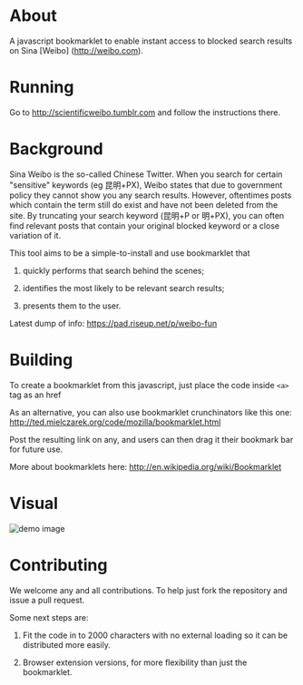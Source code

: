 About
======
A javascript bookmarklet to enable instant access to blocked search results on Sina [Weibo] (http://weibo.com). 

Running
=======

Go to http://scientificweibo.tumblr.com and follow the instructions there.

Background
==========

Sina Weibo is the so-called Chinese Twitter. When you search for certain "sensitive" keywords 
(eg 昆明+PX), Weibo states that due to government policy they cannot show you any search results. 
However, oftentimes posts which contain the term still do exist and have not been deleted from the 
site. By truncating your search keyword (昆明+P or 明+PX), you can often find relevant posts that 
contain your original blocked keyword or a close variation of it.

This tool aims to be a simple-to-install and use bookmarklet that 

1. quickly performs that search behind the scenes;

2. identifies the most likely to be relevant search results;

3. presents them to the user.

Latest dump of info: https://pad.riseup.net/p/weibo-fun


Building
========

To create a bookmarklet from this javascript, just place the code inside `<a>` tag as an href

As an alternative, you can also use bookmarklet crunchinators like this one: http://ted.mielczarek.org/code/mozilla/bookmarklet.html

Post the resulting link on any, and users can then drag it their bookmark bar for future use. 

More about bookmarklets here: http://en.wikipedia.org/wiki/Bookmarklet

Visual
============

![demo image](http://i.imgur.com/quxwuuf.jpg)

Contributing
============

We welcome any and all contributions. To help just fork the repository and issue a pull request. 

Some next steps are: 

1. Fit the code in to 2000 characters with no external loading so it can be distributed more easily. 

2. Browser extension versions, for more flexibility than just the bookmarklet.

